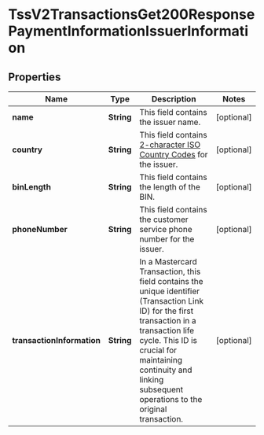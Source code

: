 
# TssV2TransactionsGet200ResponsePaymentInformationIssuerInformation

## Properties
Name | Type | Description | Notes
------------ | ------------- | ------------- | -------------
**name** | **String** | This field contains the issuer name.  |  [optional]
**country** | **String** | This field contains [2-character ISO Country Codes](http://apps.cybersource.com/library/documentation/sbc/quickref/countries_alpha_list.pdf) for the issuer.  |  [optional]
**binLength** | **String** | This field contains the length of the BIN.  |  [optional]
**phoneNumber** | **String** | This field contains the customer service phone number for the issuer.  |  [optional]
**transactionInformation** | **String** | In a Mastercard Transaction, this field contains the unique identifier (Transaction Link ID) for the first transaction in a transaction life cycle.  This ID is crucial for maintaining continuity and linking subsequent operations to the original transaction.  |  [optional]



